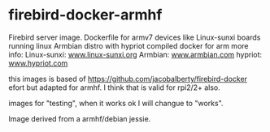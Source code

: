 # firebird-docker-armhf
Firebird server image. Dockerfile for armv7 devices like Linux-sunxi boards running linux Armbian distro with hypriot compiled docker for arm more info: Linux-sunxi: www.linux-sunxi.org Armbian: www.armbian.com hypriot: www.hypriot.com

this images is based of https://github.com/jacobalberty/firebird-docker efort but adapted for armhf. I think that is valid for rpi2/2+ also.

images for "testing", when it works ok I will changue to "works".

Image derived from a armhf/debian jessie.
